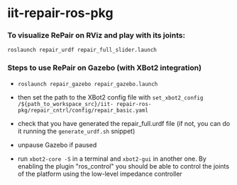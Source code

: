 # iit-repair-ros-pkg

### To visualize RePair on RViz and play with its joints:

``` roslaunch repair_urdf repair_full_slider.launch ```

### Steps to use RePair on Gazebo (with XBot2 integration)

- ``` roslaunch repair_gazebo repair_gazebo.launch ```

- then set the path to the XBot2 config file with ``` set_xbot2_config /${path_to_workspace_src}/iit-
repair-ros-pkg/repair_cntrl/config/repair_basic.yaml ```

- check that you have generated the repair_full.urdf file (if not, you can do it running the ```generate_urdf.sh``` snippet)
- unpause Gazebo if paused

- run  ``` xbot2-core -S ``` in a terminal and ``` xbot2-gui ``` in another one. By enabling the plugin "ros_control" you should be able to control the joints of the platform using the low-level impedance controller
